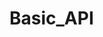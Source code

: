 # Basic_API

<!-- 
1 Download postman https://www.postman.com/
2 Clone this repo
3 Run npm install followed by npm start @ root
4 You can go to http://localhost:3001/api/contacts to see existing contacts
5 Try going to http://localhost:3001/api/contacts/<id number here> to see individual contact (try id of 1, 2, or 3)
6 Open Postman and try the Put, Post, and Delete methods 

*Remember we are sending and receivib JSON, to Put and Post, the body settings should be raw and JSON
-->